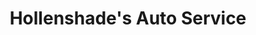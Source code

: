 ---
title: "Hollenshade's Auto Service"
url: /loch-raven/hollenshades-auto-service/
shop: Autowerkstatt
---